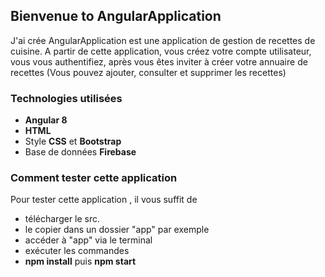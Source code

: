 ## Bienvenue to AngularApplication ##

J'ai crée AngularApplication est une application de gestion de recettes de cuisine.
A partir de cette application, vous créez votre compte utilisateur, vous vous authentifiez, après vous êtes inviter à créer votre annuaire de recettes (Vous pouvez ajouter, consulter et supprimer les recettes)



### Technologies utilisées ###

- **Angular 8** 
- **HTML**
- Style **CSS** et **Bootstrap**
- Base de données **Firebase** 


### Comment tester cette application ###

Pour tester cette application , il vous suffit de 

-  télécharger le src.
-  le copier dans un dossier "app" par exemple
- accéder à "app" via le terminal
- exécuter les commandes
- **npm install** puis **npm start**

